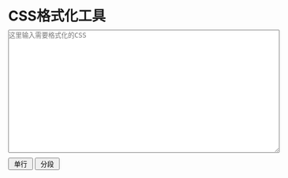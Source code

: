 
<!DOCTYPE html PUBLIC "-//W3C//DTD XHTML 1.0 Transitional//EN" "http://www.w3.org/TR/xhtml1/DTD/xhtml1-transitional.dtd">
<html xmlns="http://www.w3.org/1999/xhtml"><head>
<meta http-equiv="Content-Type" content="text/html; charset=utf-8" />
<title>CSS格式化工具</title>
<!--
版本编号：130703
作   者：chenhao
-->
<style>
*{margin:0;padding:0}
h1{margin:10px 0}
textarea{width:550px;height:250px;margin-bottom:10px;display:block}
input{width:50px;height:25px}
</style>
</head>
<body>
    <h1>CSS格式化工具</h1>
    <textarea name="" cols="" rows="" placeholder="这里输入需要格式化的CSS"></textarea>
    <input type="button" value="单行">
    <input type="button" value="分段">
</body>
<script type="text/javascript">
var text=document.getElementsByTagName("textarea")[0];
var input1=document.getElementsByTagName("input")[0];
var input2=document.getElementsByTagName("input")[1];
input2.onclick=function(){
		var str=text.value;
		str=str.replace(/\s*[{]\s*/g,"{\n\t")
			.replace(/\s*[;]\s*[}]\s*/g,"}")
			.replace(/\s*[:]\s*/g,":")
			.replace(/[;]\s*/g,";\n\t")
			.replace(/[}]\s*/g,";\n}\n");
		text.value=str;
}
input1.onclick=function(){
		var str=text.value;
		str=str.replace(/\s*[{]\s*/g,"{")
			.replace(/\s*[:]\s*/g,":")
			.replace(/\s*[;]\s*/g,";")
			.replace(/\s*[;]\s*[}]\s*/g,"}\n")
			.replace(/\s*[}]\s*/g,"}\n");
		text.value=str;
}
</script>
</html>
